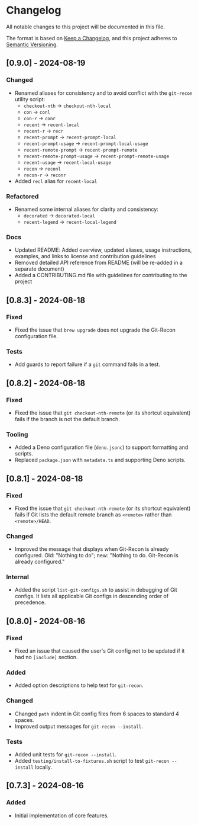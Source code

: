 # Changelog

All notable changes to this project will be documented in this file.

The format is based on [Keep a Changelog](https://keepachangelog.com/en/1.0.0/),
and this project adheres to [Semantic Versioning](https://semver.org/spec/v2.0.0.html).

## [0.9.0] - 2024-08-19

### Changed

- Renamed aliases for consistency and to avoid conflict with the `git-recon` utility script:
  - `checkout-nth` → `checkout-nth-local`
  - `con` → `conl`
  - `con-r` → `conr`
  - `recent` → `recent-local`
  - `recent-r` → `recr`
  - `recent-prompt` → `recent-prompt-local`
  - `recent-prompt-usage` → `recent-prompt-local-usage`
  - `recent-remote-prompt` → `recent-prompt-remote`
  - `recent-remote-prompt-usage` → `recent-prompt-remote-usage`
  - `recent-usage` → `recent-local-usage`
  - `recon` → `reconl`
  - `recon-r` → `reconr`
- Added `recl` alias for `recent-local`

### Refactored

- Renamed some internal aliases for clarity and consistency:
  - `decorated` → `decorated-local`
  - `recent-legend` → `recent-local-legend`

### Docs

- Updated README: Added overview, updated aliases, usage instructions, examples, and links to license and contribution guidelines
- Removed detailed API reference from README (will be re-added in a separate document)
- Added a CONTRIBUTING.md file with guidelines for contributing to the project

## [0.8.3] - 2024-08-18

### Fixed

- Fixed the issue that `brew upgrade` does not upgrade the Git-Recon configuration file.

### Tests

- Add guards to report failure if a `git` command fails in a test.

## [0.8.2] - 2024-08-18

### Fixed

- Fixed the issue that `git checkout-nth-remote` (or its shortcut equivalent) fails if the branch is not the default branch.

### Tooling

- Added a Deno configuration file (`deno.jsonc`) to support formatting and scripts.
- Replaced `package.json` with `metadata.ts` and supporting Deno scripts.

## [0.8.1] - 2024-08-18

### Fixed

- Fixed the issue that `git checkout-nth-remote` (or its shortcut equivalent) fails if Git lists the default remote branch as `<remote>` rather than `<remote>/HEAD`.

### Changed

- Improved the message that displays when Git-Recon is already configured. Old: "Nothing to do"; new: "Nothing to do. Git-Recon is already configured."

### Internal

- Added the script `list-git-configs.sh` to assist in debugging of Git configs. It lists all applicable Git configs in descending order of precedence.

## [0.8.0] - 2024-08-16

### Fixed

- Fixed an issue that caused the user's Git config not to be updated if it had no `[include]` section.

### Added

- Added option descriptions to help text for `git-recon`.

### Changed

- Changed `path` indent in Git config files from 6 spaces to standard 4 spaces.
- Improved output messages for `git-recon --install`.

### Tests

- Added unit tests for `git-recon --install`.
- Added `testing/install-to-fixtures.sh` script to test `git-recon --install` locally.

## [0.7.3] - 2024-08-16

### Added

- Initial implementation of core features.
